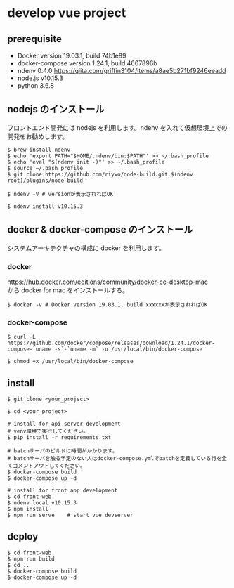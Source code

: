 # develop vue project

## prerequisite

- Docker version 19.03.1, build 74b1e89
- docker-compose version 1.24.1, build 4667896b
- ndenv 0.4.0 https://qiita.com/griffin3104/items/a8ae5b271bf9246eeadd
- node.js v10.15.3
- python 3.6.8

## nodejs のインストール

フロントエンド開発には nodejs を利用します。ndenv を入れて仮想環境上での開発をお勧めします。

```
$ brew install ndenv
$ echo 'export PATH="$HOME/.ndenv/bin:$PATH"' >> ~/.bash_profile
$ echo 'eval "$(ndenv init -)"' >> ~/.bash_profile
$ source ~/.bash_profile
$ git clone https://github.com/riywo/node-build.git $(ndenv root)/plugins/node-build

$ ndenv -V # versionが表示されればOK

$ ndenv install v10.15.3
```

## docker & docker-compose のインストール

システムアーキテクチャの構成に docker を利用します。

### docker

https://hub.docker.com/editions/community/docker-ce-desktop-mac  
から docker for mac をインストールする。

```
$ docker -v # Docker version 19.03.1, build xxxxxxが表示されればOK
```

### docker-compose

```
$ curl -L https://github.com/docker/compose/releases/download/1.24.1/docker-compose-`uname -s`-`uname -m` -o /usr/local/bin/docker-compose

$ chmod +x /usr/local/bin/docker-compose
```

## install

```
$ git clone <your_project>

$ cd <your_project>

# install for api server development
# venv環境で実行してください。
$ pip install -r requirements.txt

# batchサーバのビルドに時間がかかります。
# batchサーバを触る予定のない人はdocker-compose.ymlでbatchを定義している行を全てコメントアウトしてください。
$ docker-compose build
$ docker-compose up -d

# install for front app development
$ cd front-web
$ ndenv local v10.15.3
$ npm install
$ npm run serve    # start vue devserver
```

## deploy

```
$ cd front-web
$ npm run build
$ cd ..
$ docker-compose build
$ docker-compose up -d
```
